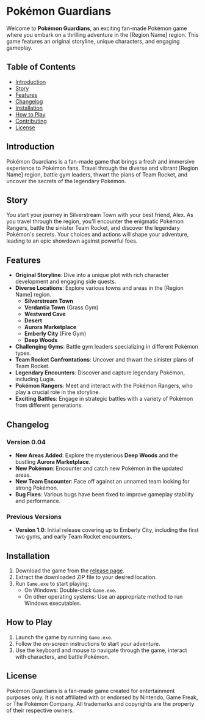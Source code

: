 # Pokémon Guardians

Welcome to **Pokémon Guardians**, an exciting fan-made Pokémon game where you embark on a thrilling adventure in the [Region Name] region. This game features an original storyline, unique characters, and engaging gameplay.

## Table of Contents

- [Introduction](#introduction)
- [Story](#story)
- [Features](#features)
- [Changelog](#changelog)
- [Installation](#installation)
- [How to Play](#how-to-play)
- [Contributing](#contributing)
- [License](#license)

## Introduction

Pokémon Guardians is a fan-made game that brings a fresh and immersive experience to Pokémon fans. Travel through the diverse and vibrant [Region Name] region, battle gym leaders, thwart the plans of Team Rocket, and uncover the secrets of the legendary Pokémon.

## Story

You start your journey in Silverstream Town with your best friend, Alex. As you travel through the region, you'll encounter the enigmatic Pokémon Rangers, battle the sinister Team Rocket, and discover the legendary Pokémon's secrets. Your choices and actions will shape your adventure, leading to an epic showdown against powerful foes.

## Features

- **Original Storyline**: Dive into a unique plot with rich character development and engaging side quests.
- **Diverse Locations**: Explore various towns and areas in the [Region Name] region.
  - **Silverstream Town**
  - **Verdantia Town** (Grass Gym)
  - **Westward Cave**
  - **Desert**
  - **Aurora Marketplace**
  - **Emberly City** (Fire Gym)
  - **Deep Woods**
- **Challenging Gyms**: Battle gym leaders specializing in different Pokémon types.
- **Team Rocket Confrontations**: Uncover and thwart the sinister plans of Team Rocket.
- **Legendary Encounters**: Discover and capture legendary Pokémon, including Lugia.
- **Pokémon Rangers**: Meet and interact with the Pokémon Rangers, who play a crucial role in the storyline.
- **Exciting Battles**: Engage in strategic battles with a variety of Pokémon from different generations.

## Changelog

### Version 0.04

- **New Areas Added**: Explore the mysterious **Deep Woods** and the bustling **Aurora Marketplace**.
- **New Pokémon**: Encounter and catch new Pokémon in the updated areas.
- **New Team Encounter**: Face off against an unnamed team looking for strong Pokémon.
- **Bug Fixes**: Various bugs have been fixed to improve gameplay stability and performance.

### Previous Versions

- **Version 1.0**: Initial release covering up to Emberly City, including the first two gyms, and early Team Rocket encounters.

## Installation

1. Download the game from the [release page](https://github.com/KaiUtterback/PokemonGuardiansDemo/releases/tag/v0.04).
2. Extract the downloaded ZIP file to your desired location.
3. Run `Game.exe` to start playing:
   - On Windows: Double-click `Game.exe`.
   - On other operating systems: Use an appropriate method to run Windows executables.

## How to Play

1. Launch the game by running `Game.exe`.
2. Follow the on-screen instructions to start your adventure.
3. Use the keyboard and mouse to navigate through the game, interact with characters, and battle Pokémon.

## License

Pokémon Guardians is a fan-made game created for entertainment purposes only. It is not affiliated with or endorsed by Nintendo, Game Freak, or The Pokémon Company. All trademarks and copyrights are the property of their respective owners.
